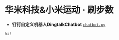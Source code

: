 # 华米科技&小米运动 · 刷步数

* **钉钉自定义机器人DingtalkChatbot** [`chatbot.py`](https://github.com/zhuifengshen/DingtalkChatbot/blob/master/dingtalkchatbot/chatbot.py)

```bash
hi!
```
